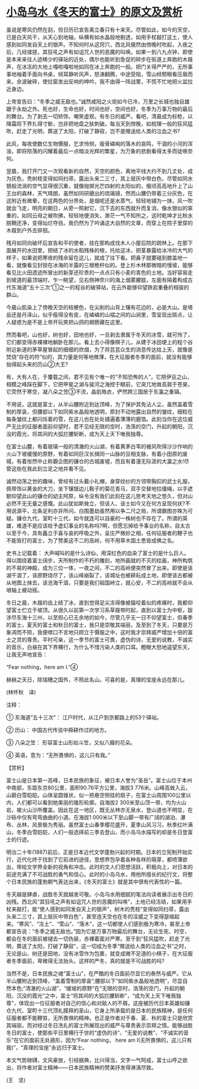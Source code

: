 # [小岛乌水《冬天的富士》的原文及赏析](https://www.vrrw.net/wx/12196.html)

虽说是寒风仍然在刮，但日历已宣告离立春只有十来天。尽管如此，如今的天空，已是白天风干，从天心到地轴，纵横有如水晶般地剔透，如用手杖敲打这土，使人感到如同发自天上的银声。不知何时从这窍穴，西北风俄然由傍晚时吹起，入夜之后，几经揉搓，其狂吼之声有如诅咒人世的恶魔的叫唤。如果一到八九点钟，即使是本来来往人迹稀少的驿站的近处，偶尔也能听到急促的碎步在街道上奔跑的木屐声，在冰冻的大地上嘎啦嘎啦地如同在冰上奔跑的一般。把门关得严严的，无所事事地袖着手面向书桌，倾耳静听风声，怒涛翻腾，中途受阻，雪山倾颓眼看压眉而来，余波破碎，使拉窗发出反响的呻吟，我不由得一阵战栗，不慌不忙地把火盆拉近身边。

上帝宣告曰：“冬季之威无敌也。”诚然咸阳之火炬如今已冷，万里之长城也独自雄踞于永劫之外。死也好，生命也好，时间也好，空间也好，冬季为万事万物的最后的舞台。为了剥去一切矫饰，嘲笑虚观，有冬日的威严。看吧，清晨成为标枪，以降霜将下界扎得寸断，岂非把地盘之肤刺破。每当天到傍晚，如梳理一般的狂风猛吹，赶走了光明，葬送了太阳，打破了静寂，岂不是赠送给人类的泣血之书?

此风，每夜使数亿生物慑服，乞求怜悯，瘦骨嶙峋的落木的哀鸣，干涸的小河的浑浊，即将陨落的闪耀着最后一点暗淡光辉的繁星，为万象的悲剧看得太多而徒唤奈何。

翌晨，我打开门又一次观看新的自然，天空的颜色，离地平线大约不到几丈处，成为灰色，秃树枝变得如同扫帚，露出头来二三寸，其上层灰中带白色，尽管如同水银般流淌的空气显得很沉重，就像抛掷光芒四射的太阳似的，俄顷高高地升上了山王台的森林，天气晴朗，虽然如同研磨出的琉璃镜，然而山腰仍带着三分灰色，在这附近有微晕，在这两色的分界处，是烟呢还是水蒸气，轻轻地铺为一抹，风一吹就会飞走，明亮的朝日，从旁一照射它，沉下去的东西就升而复消，像水银似的笨重的，如同云母之被吹拂，轻轻地便消失，渺茫一气不知所之，这时乾坤才比秋水脱鞘还净，变得灿烂夺目。我仍然为了吟诵这大自然的文章，而穿上在院子里穿的木屐到户外去徘徊。



残月如同向破坏后宣告和平的使者，挂在那构成伐木人小屋后院的疏林上。在那下面展开的水田里，把结了冰的水稻残株的根，托给这冰，把茎暴露给冰冷的大气的样子，如果说把寒夜的残余留在这儿，就成了往下看。把鼻子就要碰到膝盖地一看，就像看见封锁在冰海的半露的三根桅杆似的。登上杉木林那微暗的慢坡，能够看见比火田遗迹所冒出的新芽还珍贵的一点点只有小麦的青色的土地。当好容易走到坡道的最顶端时，乍一眺望，见右侧神奈川的海上烟雾朦胧，左面有隔着构成古代东海道“五十三次”①之一的程谷的破驿站，在云外能够仰望跌宕重叠的相骏的群山。

今晨山肌染上了傍晚天空的桔梗色，在尖削的山背上镶有花边的，必是大山。是塔岳还是丹泽山，似乎瘦得没有皮，在嶙嶙的山褶之间的山涧里，雪呈现出斑点，让人疑惑为是不是上帝开玩笑把山鸽的翅膀藏在这里。

然而看吧，山也好，树也好，田地也好，一旦剥去隶属于冬天的冰雪，就可怜了，它们都变得赤裸裸地躺卧在那儿。看上去小得像棋子儿，从建于冰田埂上的程个谷附近新道的茅草屋冒起的细细的炊烟，为了将芸芸众生的消息传达给上天，就像是焚烧“存在的符”似的，其力量是何等地微薄，在大征服者冬季的面前，就没有能够抬得起头来的历山②大王?

有，大有人在，于覆载之间，君不见有个唯一的“不知恐怖的人”，它把伊豆之山，相模之峰踩在脚下，它把甲斐之湖与骏河之海控于眼前，它突兀地耸高肩于苍昊，它荧然于寒空，凝八朵之笠③不流，晶肌皓衣，俨然跨三国居于东瀛之重镇。

不用说，这就是富士，从半山腰附近到达顶峰，为了保护其免沾人尘，虽然盖着雪制的厚衾，但腰部以下如同紫水晶般地透明，原封不动地露出自然的皱纹，细粒在每条皱纹上都闪烁着的雪，在这儿也在处处铺遍着薄薄的磨箔。此刻当你在这位威严无比的征服者面前仰望时，君不见经无限的空时，浩荡的空门，升起的朝阳，沉没的霞光，将其间的大弧拦腰斩断，成为天上天下唯我独尊。

在富士山麓，有着玻璃一般的清澈的火山湖，有着黄茅白苇的被风吹得沙沙作响的火山下坡缓慢的原野，有着如同巨汉长揖同一山脉的豆相支脉，有着小田原的废城，有着怅然中止称霸企图的镰仓的古城废墟，而且有着漫无际涯的大瀛之水!尽管这些在我此刻立足之地并看不见。

诚然动荡之世的趣味，曾经有过头戴小礼帽，身穿纹纱的方领带胸扣的武士礼服，佩带饰以黄金的大刀，坐下镶银边儿鞍子的菊花青马，双手交替地拉缰绳，以手遮额仰望此山的镰仓的幼主阿原，纵令没有我们此刻在这儿思考天地之悠久，但对山必然不无无量之感慨。此山犹如斯耸立，但该人、该士如今又在何方呈现何状?不用说源平，北条足利亦非所问，白围墨劫虽然用以争二尺之局，所谓霸图亦殊为可疑。镰仓九代，室町十三代，如今就连可以自豪的一株树也不存在了。所谓的英雄，难道不是应该给予虚幻事业的名称吗?啊，但愿忘掉给予事业的名称，自太古以至于今，具有矗立于喜与哀的呼吸之外，呈庄严微妙之相，任何征服者的鞭子也不能笞打的富士，为了赞美这不二的高岭，何不用草木国土悉皆成佛之名。

史书上记载着： 大声喊叫的是什么诗仙，用深红色的血染了富士的是什么巨人。得以围绕着富士阔步，天所制作的不朽的雕刻，地所画就的不灭的绘画，神所构筑的不易的神殿，成为三位一体，一夜之间，不二的高岭便突然冒了出来。即使是该湖干涸了，该原野烧尽了，该山峰崩裂了，该城址也被耕耘成土地，即使该古都被从地图上抹去，该沧海干涸，只要是我们祖国峙立，就心安，不二的高岭就不会从垠轴上被动摇。

冬日之晨，木屐的齿上结了冰，直到觉得足尖冻得像被猫咬着似的疼痛时，我都仰望富士伫立于坡顶。从很久以前第一次学习系草屐带时起，直到以富士为中枢，跋涉尽东海十三州，以至担心已无余地的如今，尽管几乎无一日不仰望富士，但春季的富士，夏天的富士和秋日的富士，我只是崇敬其端丽，及至到了冬天，只要是万象凋而不陨，我便噤口不言地只顾立于慑服之中，这时我才崇拜威严增加十倍的富士之灵的尊贵。平时可亲，这一季节的富士可畏，虚伪的诗，无爱的说教，不诚实的音乐，白昼在其下界横行，为什么不惜污染人类的口耳。瞪眼大怒地遥望东天，让我无声地宣告：

“Fear nothing，here am I.”④

赫赫之天日，除瑞穗之国外，不照此名山。可喜的是，真理的宝座永远在那儿。

(林怀秋　译)

注释：

① 东海道“五十三次”： 江户时代，从江户到京都路上的53个驿站。

② 历山： 中国古代传说中舜耕作过的地方。

③ 八朵之笠： 形容富士山形如斗笠，又似八瓣的花朵。

④ 英语，意为：“无所畏惧的，这儿只有我。”

【赏析】

富士山是日本第一高峰，日本民族的象征，被日本人誉为“圣岳”。富士山位于本州中南部，东距东京80公里，面积90.76平方公里，海拔3 776米。山峰高耸入云，山巅白雪皑皑。山体呈圆锥状，似一把悬空侧挂的扇子，在富士山周围100公里以内，人们都可以看到她美丽的锥形轮廓。自海拔2 300米至山顶一带，均为火山岩，被火山沙所覆盖。因此在这一地区，既无丛林亦无泉水，登山道也不明显，在沙砾中仅有弯弯曲曲的小道。在海拔1 000米以下至山脚一带有广阔的湖泊、瀑布、丛林，风景极为秀丽。虽然富士山春季樱花盛开，夏季山风习习，秋季红叶满山，冬季白雪皑皑，人们一般选择前三季去登山，而小岛乌水描写的却是冬日登富士的行迹。

明治二十年(1887)前后，正是日本近代文学蓬勃兴起的时期。日本的立宪制开始实行，近代化终于找到了它前进的途径，思想界包孕着各种各样的萌芽，都喷薄欲出，带给文学界全新的视角和冲击。此时的文人们思想活跃，积极向上，对日本的前途充满了不可战胜的勇气和信心。此时的小岛乌水，用他所擅长的纪行文，将整个日本民族的蓬勃朝气表达出来，《冬天的富士》就是其中很有代表性的一篇。

冬天越是肆虐，战胜冬天就越发可敬。小岛乌水用细腻的笔法向读者展示出冬日的凶残。西北风“其狂吼之声有如诅咒人世的恶魔的叫唤”，土地已经冻结，如果用手杖来敲打，能“使人感到如同发自天上的银声”，树木的秃枝“变得如同扫帚，露出头来二三寸，其上层灰中带白色”，甚至连天空也在冬的淫威之下变得瑟缩起来。“寒风”、“冻土”、“雪山”、“落木”，这一切都使人们感到极为寒冷，甚至上帝都宣告说：“冬季之威无敌也。”因为它是万事万物最后的舞台，无论生死、时空，都会在冬的面前被褪去一切伪装，赤裸着面对严寒。至于到“狂风猛吹，赶走了光明，葬送了太阳，打破了静寂”，这一切成为冬季“赠送给人类的泣血之书”之时，无论是山、树还是田地，没有冰雪作为包裹，就变成微不足道的小棋子，在大征服者冬季面前，卑微得无法抬头。这样的严冬，真的就是不可战胜的吗?

当然不是，日本民族之魂“富士山”，在严酷的冬日面前尽显它的泰然与威严。它从半山腰附近到顶峰，“盖着雪制的厚衾”;腰部以下“如同紫水晶般地透明”，尽显自然本色;“清澈的火山湖”，“缓坡的原野”在“无限的空时，浩荡的空门，升起的朝阳，沉没的霞光”之中，富士“将其间的大弧拦腰斩断”，“成为天上天下唯我独尊”，体现出一位征服者对自己的信心和对敌人的不屑。这座被历代日本英雄如镰仓九代、室町十三代顶礼膜拜的圣山，它身上所承载的是日本的民族精神，是任何征服者都不能鞭笞，无所畏惧的精神。也正是作者对于春、夏、秋的富士只是欣赏其端丽，而对经过冬日洗礼的富士所展现出的威严与尊贵表示崇拜之情。能够战胜冬日的富士，使那些平日里横行于世的“虚伪的诗”、“无爱的说教”、“不诚实的音乐”在它的面前无处遁形，因为“Fear nothing， here am I(无所畏惧的，这儿只有我)”，“真理的宝座”永远归于富士。

本文气势磅礴，文风豪放，引经据典，比兴得当，文字一气呵成，富士山呼之欲出，将作者对富士精神——日本民族精神的赞美抒发得淋漓尽致。

(王　坚)

